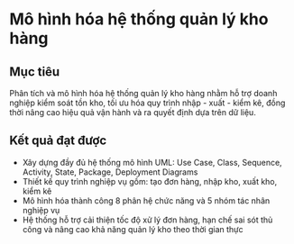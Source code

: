 # Mô hình hóa hệ thống quản lý kho hàng
## Mục tiêu
Phân tích và mô hình hóa hệ thống quản lý kho hàng nhằm hỗ trợ doanh nghiệp kiểm soát tồn kho, tối ưu hóa quy trình nhập - xuất - kiểm kê, đồng thời nâng cao hiệu quả vận hành và ra quyết định dựa trên dữ liệu.

## Kết quả đạt được
- Xây dựng đầy đủ hệ thống mô hình UML: Use Case, Class, Sequence, Activity, State, Package, Deployment Diagrams
- Thiết kế quy trình nghiệp vụ gồm: tạo đơn hàng, nhập kho, xuất kho, kiểm kê
- Mô hình hóa thành công 8 phân hệ chức năng và 5 nhóm tác nhân nghiệp vụ
- Hệ thống hỗ trợ cải thiện tốc độ xử lý đơn hàng, hạn chế sai sót thủ công và nâng cao khả năng quản lý kho theo thời gian thực
